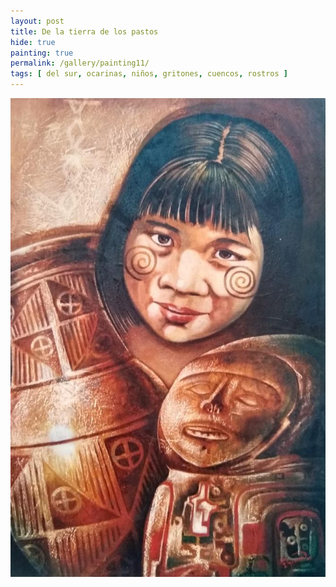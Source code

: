 ```yaml
---
layout: post
title: De la tierra de los pastos
hide: true
painting: true
permalink: /gallery/painting11/
tags: [ del sur, ocarinas, niños, gritones, cuencos, rostros ]
---
```


![De la tierra de los pastos](/assets/img/paintings/drawing_11.jpeg)
